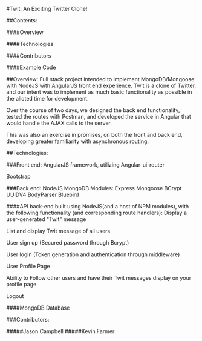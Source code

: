 #Twit: An Exciting Twitter Clone!

##Contents:

####Overview

####Technologies

####Contributors

####Example Code

##Overview:
Full stack project intended to implement MongoDB/Mongoose with NodeJS with AngularJS front end experience.  Twit is a clone of Twitter, and our intent was to implement as much basic functionality as possible in the alloted time for development.

Over the course of two days, we designed the back end functionality, tested the routes with Postman, and developed the service in Angular that would handle the AJAX calls to the server.

This was also an exercise in promises, on both the front and back end, developing greater familiarity with asynchronous routing.  

##Technologies:

###Front end:
AngularJS framework, utilizing Angular-ui-router

Bootstrap 

###Back end:
NodeJS
MongoDB
Modules:
  Express
  Mongoose
  BCrypt
  UUIDV4
  BodyParser
  Bluebird

####API back-end built using NodeJS(and a host of NPM modules), with the following functionality (and corresponding route handlers):
 Display a user-generated "Twit" message
 
 List and display Twit message of all users 
 
 User sign up (Secured password through Bcrypt)
 
 User login (Token generation and authentication through middleware)
 
 User Profile Page
 
 Ability to Follow other users and have their Twit messages display on your profile page
 
 Logout
  
####MongoDB Database


###Contributors:

#####Jason Campbell 
#####Kevin Farmer



